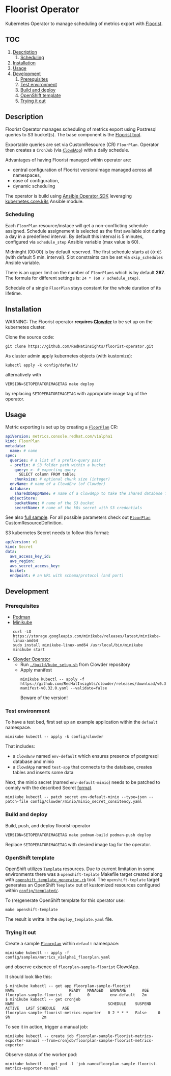 # Floorist Operator

Kubernetes Operator to manage scheduling of metrics export with [Floorist](https://github.com/RedHatInsights/floorist).

## TOC

1. [Description](#description)
   1. [Scheduling](#scheduling)
2. [Installation](#installation)
3. [Usage](#usage)
4. [Development](#development)
   1. [Prerequisites](#prerequisites)
   2. [Test environment](#test-environment)
   3. [Build and deploy](#build-and-deploy)
   4. [OpenShift template](#openshift-template)
   5. [Trying it out](#trying-it-out)


## Description

Floorist Operator manages scheduling of metrics export using Postresql queries to S3 bucket(s).
The base component is the [Floorist tool](https://github.com/RedHatInsights/floorist]).

Exportable queries are set via CustomResource (CR) `FloorPlan`.
Operator then creates a `CronJob` (via [`ClowdApp`](https://github.com/RedHatInsights/clowder))
with a daily schedule.


Advantages of having Floorist managed within operator are:
* central configuration of Floorist version/image managed across all namespaces,
* ease of configuration,
* dynamic scheduling

The operator is build using [Ansible Operator SDK](https://sdk.operatorframework.io/docs/building-operators/ansible/)
leveraging [kubernetes.core.k8s](https://docs.ansible.com/ansible/latest/collections/kubernetes/core/k8s_module.html) Ansible module.

### Scheduling

Each `FloorPlan` resource/instace will get a non-conflicting schedule assigned.
Schedule assignement is selected as the first available slot during a day in a predefined interval.
By default this interval is 5 minutes, configured via `schedule_step` Ansible variable (max value is 60).

Midninght (00:00) is by default reserved.
The first schedule starts at `00:05` (with default 5 min. interval).
Slot constraints can be set via `skip_schedules` Ansible variable.

There is an upper limit on the number of `FloorPlan`s which is by default **287**.
The formula for different settings is: `24 * (60 / schedule_step)`.

Schedule of a single `FloorPlan` stays constant for the whole duration of its lifetime.

## Installation

WARNING: The Floorist operator **requires [Clowder](https://github.com/RedHatInsights/clowder)** to be set up
on the kubernetes cluster.

Clone the source code:
```
git clone https://github.com/RedHatInsights/floorist-operator.git
```

As cluster admin apply kubernetes objects (with kustomize):
```
kubectl apply -k config/default/
```

alternatively with
```
VERSION=SETOPERATORIMAGETAG make deploy
```
by replacing `SETOPERATORIMAGETAG` with appropriate image tag of the operator.

## Usage

Metric exporting is set up by creating a [`FloorPlan`](config/crd/bases/metrics.console.redhat.com_floorplans.yaml) CR:

```yaml
apiVersion: metrics.console.redhat.com/v1alpha1
kind: FloorPlan
metadata:
  name: # name
spec:
  queries: # a list of a prefix-query pair
  - prefix: # S3 folder path within a bucket
    query: >- # exporting query
      SELECT column FROM table;
    chunksize: # optional chunk size (integer)
  envName: # name of a ClowdEnv (of Clowder)
  database:
    sharedDbAppName: # name of a ClowdApp to take the shared database from
  objectStore:
    bucketName: # name of the S3 bucket
    secretName: # name of the k8s secret with S3 credentials
```

See also [full sample](config/samples/metrics_v1alpha1_floorplan.yaml).
For all possible parameters check out [`FloorPlan`](config/crd/bases/metrics.console.redhat.com_floorplans.yaml) CustomResourceDefinition.

S3 kubernetes Secret needs to follow this format:
```yaml
apiVersion: v1
kind: Secret
data:
  aws_access_key_id:
  aws_region:
  aws_secret_access_key:
  bucket:
  endpoint: # an URL with schema/protocol (and port)
```

## Development

### Prerequisites

* [Podman](https://podman.io/)
* [Minikube](https://minikube.sigs.k8s.io/docs/start/)
  ```
  curl -LO https://storage.googleapis.com/minikube/releases/latest/minikube-linux-amd64
  sudo install minikube-linux-amd64 /usr/local/bin/minikube
  minikube start
  ```
* [Clowder Operator](https://github.com/RedHatInsights/clowder)
  * Run [`./build/kube_setup.sh`](https://github.com/RedHatInsights/clowder/blob/master/build/kube_setup.sh) from Clowder repository
  * Apply manifest
    ```
    minikube kubectl -- apply -f https://github.com/RedHatInsights/clowder/releases/download/v0.32.0/clowder-manifest-v0.32.0.yaml --validate=false
    ```
    Beware of the version!

### Test environment

To have a test bed, first set up an example application within the `default` namespace.

```
minikube kubectl -- apply -k config/clowder
```

That includes:
* a `ClowdEnv` named `env-default` which ensures presence of postgresql database and minio
* a `ClowdApp` named `test-app` that connects to the database, creates tables and inserts some data

Next, the minio secret (named `env-default-minio`) needs to be patched to comply with the described
Secret [format](#usage).
```
minikube kubectl -- patch secret env-default-minio --type=json --patch-file config/clowder/minio/minio_secret_consitency.yaml
```

### Build and deploy

Build, push, and deploy floorist-operator
```
VERSION=SETOPERATORIMAGETAG make podman-build podman-push deploy
```
Replace `SETOPERATORIMAGETAG` with desired image tag for the operator.

### OpenShift template

OpenShift utilizes [`Template`](https://docs.openshift.com/container-platform/4.7/openshift_images/using-templates.html)
resources.
Due to current limitation in some environments there was a `openshift-teplate` Makefile target created
along with [`openshift_template_generator.rb`](config/plugins/openshift_template_generator.rb) tool.
The `openshift-teplate` target generates an OpenShift `Template` out of kustomized resources
configured within [`config/templated/`](config/templated/kustomization.yaml).

To (re)generate OpenShift template for this operator use:
```
make openshift-template
```
The result is writte in the `deploy_template.yaml` file.

### Trying it out

Create a sample [`Floorplan`](config/samples/metrics_v1alpha1_floorplan.yaml) within `default` namespace:
```
minikube kubectl -- apply -f config/samples/metrics_v1alpha1_floorplan.yaml
```
and observe exisence of `floorplan-sample-floorist` ClowdApp.

It should look like this:
```
$ minikube kubectl -- get app floorplan-sample-floorist
NAME                        READY   MANAGED   ENVNAME       AGE
floorplan-sample-floorist   0       0         env-default   2m
$ minikube kubectl -- get cronjob
NAME                                         SCHEDULE    SUSPEND   ACTIVE   LAST SCHEDULE   AGE
floorplan-sample-floorist-metrics-exporter   0 2 * * *   False     0        9h              2m
```

To see it in action, trigger a manual job:
```
minikube kubectl -- create job floorplan-sample-floorist-metrics-exporter-manual --from=cronjob/floorplan-sample-floorist-metrics-exporter
```

Observe status of the worker pod:
```
minikube kubectl -- get pod -l 'job-name=floorplan-sample-floorist-metrics-exporter-manual'
```
